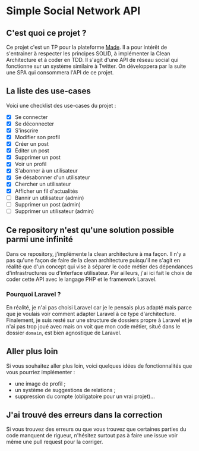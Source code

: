 # Simple Social Network API

## C'est quoi ce projet ?

Ce projet c'est un TP pour la plateforme [Made](https://made.alwaysdata.net/). Il a pour intérêt de s'entrainer à respecter les principes SOLID, à implémenter la Clean Architecture et à coder en TDD. Il s'agit d'une API de réseau social qui fonctionne sur un système similaire à Twitter. On développera par la suite une SPA qui consommera l'API de ce projet.

## La liste des use-cases

Voici une checklist des use-cases du projet :
- [X] Se connecter
- [X] Se déconnecter
- [X] S'inscrire
- [X] Modifier son profil
- [X] Créer un post
- [X] Éditer un post
- [X] Supprimer un post
- [X] Voir un profil
- [X] S'abonner à un utilisateur
- [X] Se désabonner d'un utilisateur
- [X] Chercher un utilisateur
- [X] Afficher un fil d'actualités
- [ ] Bannir un utilisateur (admin)
- [ ] Supprimer un post (admin)
- [ ] Supprimer un utilisateur (admin)

## Ce repository n'est qu'une solution possible parmi une infinité

Dans ce repository, j'implémente la clean architecture à ma façon. Il n'y a pas qu'une façon de faire de la clean architecture puisqu'il ne s'agit en réalité que d'un concept qui vise à séparer le code métier des dépendances d'infrastructures ou d'interface utilisateur. Par ailleurs, j'ai ici fait le choix de coder cette API avec le langage PHP et le framework Laravel.

### Pourquoi Laravel ?

En réalité, je n'ai pas choisi Laravel car je le pensais plus adapté mais parce que je voulais voir comment adapter Laravel à ce type d'architecture. Finalement, je suis resté sur une structure de dossiers propre à Laravel et je n'ai pas trop joué avec mais on voit que mon code métier, situé dans le dossier `domain`, est bien agnostique de Laravel.

## Aller plus loin

Si vous souhaitez aller plus loin, voici quelques idées de fonctionnalités que vous pourriez implémenter :
- une image de profil ;
- un système de suggestions de relations ;
- suppression du compte (obligatoire pour un vrai projet)...

## J'ai trouvé des erreurs dans la correction

Si vous trouvez des erreurs ou que vous trouvez que certaines parties du code manquent de rigueur, n'hésitez surtout pas à faire une issue voir même une pull request pour la corriger.
